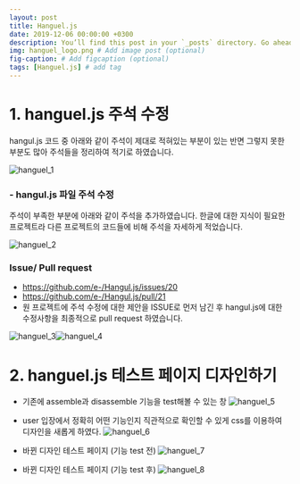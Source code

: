 ```yaml
---
layout: post
title: Hanguel.js
date: 2019-12-06 00:00:00 +0300
description: You’ll find this post in your `_posts` directory. Go ahead and edit it and re-build the site to see your changes. # Add post description (optional)
img: hanguel_logo.png # Add image post (optional)
fig-caption: # Add figcaption (optional)
tags: [Hanguel.js] # add tag
---
```


# **1. hanguel.js 주석 수정**
hangul.js 코드 중 아래와 같이 주석이 제대로 적혀있는 부분이 있는 반면 그렇지 못한 부분도 많아 주석들을 정리하여 적기로 하였습니다.

![hanguel_1]({{site.baseurl}}/assets/img/hanguel_1.png)

### - hangul.js 파일 주석 수정 
주석이 부족한 부분에 아래와 같이 주석을 추가하였습니다. 한글에 대한 지식이 필요한 프로젝트라 다른 프로젝트의 코드들에 비해 주석을 자세하게 적었습니다.

![hanguel_2]({{site.baseurl}}/assets/img/hanguel_2.png)

### Issue/ Pull request
- https://github.com/e-/Hangul.js/issues/20
- https://github.com/e-/Hangul.js/pull/21 
- 원 프로젝트에 주석 수정에 대한 제안을 ISSUE로 먼저 남긴 후 hangul.js에 대한 수정사항을 최종적으로 pull request 하였습니다.

![hanguel_3]({{site.baseurl}}/assets/img/hanguel_3.png)![hanguel_4]({{site.baseurl}}/assets/img/hanguel_4.png)

# **2. hanguel.js 테스트 페이지 디자인하기**
- 기존에 assemble과 disassemble 기능을 test해볼 수 있는 창
![hanguel_5]({{site.baseurl}}/assets/img/hanguel_5.png)

- user 입장에서 정확히 어떤 기능인지 직관적으로 확인할 수 있게 css를 이용하여 디자인을 새롭게 하였다. 
![hanguel_6]({{site.baseurl}}/assets/img/hanguel_6.png)

- 바뀐 디자인 테스트 페이지 (기능 test 전)
![hanguel_7]({{site.baseurl}}/assets/img/hanguel_7.png)

- 바뀐 디자인 테스트 페이지 (기능 test 후)
![hanguel_8]({{site.baseurl}}/assets/img/hanguel_8.png)
